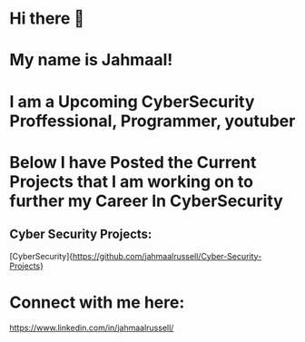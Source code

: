 # Hi there 👋
# My name is Jahmaal!
# I am a Upcoming CyberSecurity Proffessional, Programmer, youtuber 
# Below I have Posted the Current Projects that I am working on to further my Career In CyberSecurity

## Cyber Security Projects:
[CyberSecurity]{https://github.com/jahmaalrussell/Cyber-Security-Projects}

# Connect with me here:
https://www.linkedin.com/in/jahmaalrussell/
